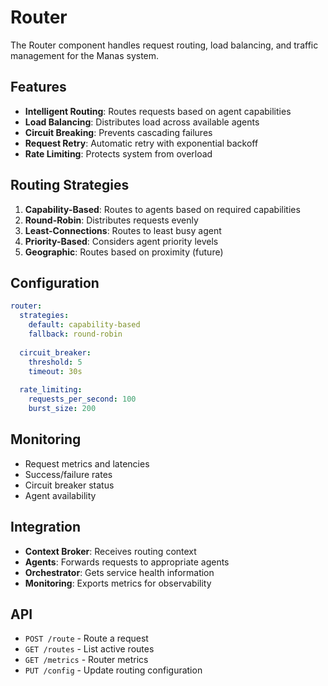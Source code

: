 # Router

The Router component handles request routing, load balancing, and traffic management for the Manas system.

## Features

- **Intelligent Routing**: Routes requests based on agent capabilities
- **Load Balancing**: Distributes load across available agents
- **Circuit Breaking**: Prevents cascading failures
- **Request Retry**: Automatic retry with exponential backoff
- **Rate Limiting**: Protects system from overload

## Routing Strategies

1. **Capability-Based**: Routes to agents based on required capabilities
2. **Round-Robin**: Distributes requests evenly
3. **Least-Connections**: Routes to least busy agent
4. **Priority-Based**: Considers agent priority levels
5. **Geographic**: Routes based on proximity (future)

## Configuration

```yaml
router:
  strategies:
    default: capability-based
    fallback: round-robin
  
  circuit_breaker:
    threshold: 5
    timeout: 30s
  
  rate_limiting:
    requests_per_second: 100
    burst_size: 200
```

## Monitoring

- Request metrics and latencies
- Success/failure rates
- Circuit breaker status
- Agent availability

## Integration

- **Context Broker**: Receives routing context
- **Agents**: Forwards requests to appropriate agents
- **Orchestrator**: Gets service health information
- **Monitoring**: Exports metrics for observability

## API

- `POST /route` - Route a request
- `GET /routes` - List active routes
- `GET /metrics` - Router metrics
- `PUT /config` - Update routing configuration
